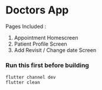 # Doctors App

Pages Included : 

1. Appointment Homescreen
2. Patient Profile Screen
3. Add Revisit / Change date Screen
 
### Run this first before building
```flutter channel dev``` <br>
```flutter clean```
